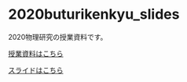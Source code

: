# 2020buturikenkyu_slides
2020物理研究の授業資料です。

[授業資料はこちら](https://github.com/phys-ken/2020buturikenkyu_slides)
  
[スライドはこちら](https://phys-ken.github.io/2020buturikenkyu_slides/export/#/)